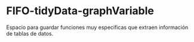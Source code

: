 # FIFO-tidyData-graphVariable
Espacio para guardar funciones muy especificas que extraen información de tablas de datos.
